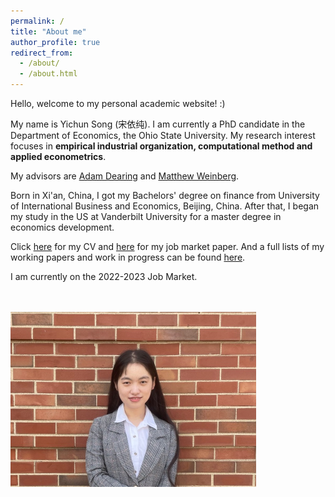 ```yaml
---
permalink: /
title: "About me"
author_profile: true
redirect_from: 
  - /about/
  - /about.html
---
```



Hello, welcome to my personal academic website! :) 

My name is Yichun Song (宋依纯). I am currently a PhD candidate in the Department of Economics, the Ohio State University. My research interest focuses in <b> empirical industrial organization, computational method and applied econometrics</b>. 

My advisors are [Adam Dearing](https://www.johnson.cornell.edu/faculty-research/faculty/aed237/) and [Matthew Weinberg](https://sites.google.com/site/matthewcweinberg/matthew-weinbergs-website). 

Born in Xi'an, China, I got my Bachelors' degree on finance from University of International Business and Economics, Beijing, China. After that, I began my study in the US at Vanderbilt University for a master degree in economics development. 

Click [here](https://yichun92.github.io/files/My_CV_English.pdf) for my CV and [here](https://yichun92.github.io/files/My_JMP.pdf) for my job market paper. And a full lists of my working papers and work in progress can be found [here](https://yichunsong.com/cv2/). 

I am currently on the 2022-2023 Job Market.

<br />
<br />
<img src="https://github.com/Yichun92/Yichun92.github.io/blob/master/images/profile2.png?raw=true" alt="     " width="393" height="280">

